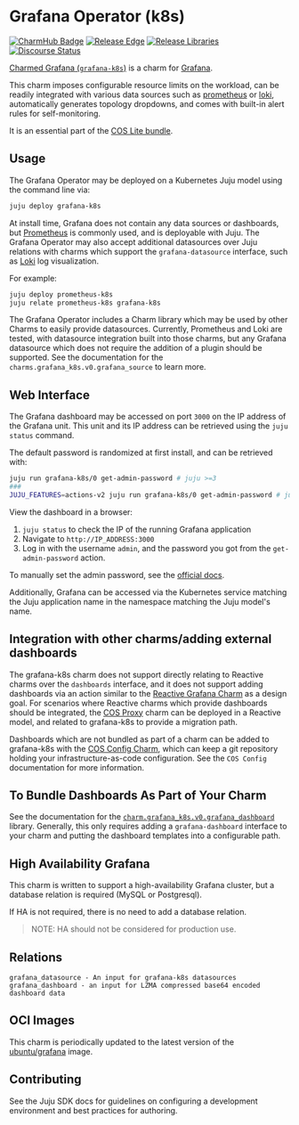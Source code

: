 # Grafana Operator (k8s)
[![CharmHub Badge](https://charmhub.io/grafana-k8s/badge.svg)](https://charmhub.io/grafana-k8s)
[![Release Edge](https://github.com/canonical/grafana-k8s-operator/actions/workflows/release-edge.yaml/badge.svg)](https://github.com/canonical/grafana-k8s-operator/actions/workflows/release-edge.yaml)
[![Release Libraries](https://github.com/canonical/grafana-k8s-operator/actions/workflows/release-libs.yaml/badge.svg)](https://github.com/canonical/grafana-k8s-operator/actions/workflows/release-libs.yaml)
[![Discourse Status](https://img.shields.io/discourse/status?server=https%3A%2F%2Fdiscourse.charmhub.io&style=flat&label=CharmHub%20Discourse)](https://discourse.charmhub.io)

[Charmed Grafana (`grafana-k8s`)][Grafana operator] is a charm for
[Grafana].

This charm imposes configurable resource limits on the workload, can be readily
integrated with various data sources such as [prometheus][Prometheus operator]
or [loki][Loki operator], automatically generates topology dropdowns, and comes
with built-in alert rules for self-monitoring.

It is an essential part of the [COS Lite bundle].

[Grafana operator]: https://charmhub.io/grafana-k8s
[Grafana]: https://grafana.com/grafana/
[Loki operator]: https://charmhub.io/loki-k8s
[Prometheus operator]: https://charmhub.io/prometheus-k8s
[COS Lite bundle]: https://charmhub.io/cos-lite


## Usage

The Grafana Operator may be deployed on a Kubernetes Juju model using the
command line via:
```bash
juju deploy grafana-k8s
```

At install time, Grafana does not contain any data sources or dashboards, but
[Prometheus](https://charmhub.io/prometheus-k8s) is commonly used, and is
deployable with Juju. The Grafana Operator may also accept additional
datasources over Juju relations with charms which support the
`grafana-datasource` interface, such as [Loki](https://charmhub.io/loki-k8s)
log visualization.

For example:
```bash
juju deploy prometheus-k8s
juju relate prometheus-k8s grafana-k8s
```

The Grafana Operator includes a Charm library which may be used by other Charms
to easily provide datasources. Currently, Prometheus and Loki are tested, with
datasource integration built into those charms, but any Grafana datasource
which does not require the addition of a plugin should be supported. See the
documentation for the `charms.grafana_k8s.v0.grafana_source` to learn more.

## Web Interface

The Grafana dashboard may be accessed on port `3000` on the IP address of the
Grafana unit.
This unit and its IP address can be retrieved using the `juju status` command.

The default password is randomized at first install, and can be retrieved with:

```bash
juju run grafana-k8s/0 get-admin-password # juju >=3
###
JUJU_FEATURES=actions-v2 juju run grafana-k8s/0 get-admin-password # juju 2
```

View the dashboard in a browser:
1. `juju status` to check the IP of the running Grafana application
2. Navigate to `http://IP_ADDRESS:3000`
3. Log in with the username `admin`, and the password you got from the
   `get-admin-password` action.

To manually set the admin password, see the
[official docs](https://grafana.com/docs/grafana/latest/administration/cli/#reset-admin-password).

Additionally, Grafana can be accessed via the Kubernetes service matching the
Juju application name in the namespace matching the Juju model's name.

## Integration with other charms/adding external dashboards

The grafana-k8s charm does not support directly relating to Reactive charms
over the `dashboards` interface, and it does not support adding dashboards via
an action similar to the [Reactive Grafana Charm](https://charmhub.io/grafana)
as a design goal. For scenarios where Reactive charms which provide dashboards
should be integrated, the [COS Proxy](https://charmhub.io/cos-proxy) charm can
be deployed in a Reactive model, and related to grafana-k8s to provide a
migration path.

Dashboards which are not bundled as part of a charm can be added to grafana-k8s
with the [COS Config Charm](https://charmhub.io/cos-configuration-k8s), which
can keep a git repository holding your infrastructure-as-code configuration.
See the `COS Config` documentation for more information.

## To Bundle Dashboards As Part of Your Charm

See the documentation for the
[`charm.grafana_k8s.v0.grafana_dashboard`](https://charmhub.io/grafana-k8s/libraries/grafana_dashboard)
library. Generally, this only requires adding a `grafana-dashboard` interface
to your charm and putting the dashboard templates into a configurable path.

## High Availability Grafana

This charm is written to support a high-availability Grafana cluster, but a
database relation is required (MySQL or Postgresql).

If HA is not required, there is no need to add a database relation.

> NOTE: HA should not be considered for production use.

## Relations

```
grafana_datasource - An input for grafana-k8s datasources
grafana_dashboard - an input for LZMA compressed base64 encoded dashboard data
```

## OCI Images

This charm is periodically updated to the latest version of the
[ubuntu/grafana](https://hub.docker.com/r/ubuntu/grafana) image.

## Contributing

See the Juju SDK docs for guidelines on configuring a development environment
and best practices for authoring.
